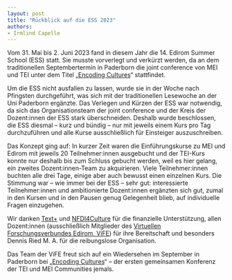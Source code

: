 ```yaml
---
layout: post
title: "Rückblick auf die ESS 2023"
authors:
- Irmlind Capelle
---
```


Vom 31. Mai bis 2. Juni 2023 fand in diesem Jahr die 14. Edirom Summer School (ESS) statt. Sie musste vorverlegt und
verkürzt werden, da an dem traditionellen Septembertermin in Paderborn die joint conference von MEI und TEI unter dem
Titel „[Encoding Cultures]“ stattfindet.

Um die ESS nicht ausfallen zu lassen, wurde sie in der Woche nach Pfingsten durchgeführt, was sich mit der
traditionellen Lesewoche an der Uni Paderborn ergänzte.
Das Verlegen und Kürzen der ESS war notwendig, da sich das Organisationsteam der joint conference und der Kreis der
Dozent:innen der ESS stark überschneiden. Deshalb wurde beschlossen, die ESS diesmal – kurz und bündig – nur mit jeweils
einem Kurs pro Tag durchzuführen und alle Kurse ausschließlich für Einsteiger auszuschreiben.

Das Konzept ging auf: In kurzer Zeit waren die Einführungskurse zu MEI und Edirom mit jeweils 20 Teilnehmer:innen
ausgebucht und der TEI-Kurs konnte nur deshalb bis zum Schluss gebucht werden, weil es hier gelang, ein zweites 
Dozent:innen-Team zu akquirieren.
Viele Teilnehmer:innen buchten alle drei Tage, einige aber auch bewusst einen einzelnen Kurs. Die Stimmung war – wie
immer bei der ESS – sehr gut: interessierte Teilnehmer:innen und ambitionierte Dozent:innen ergänzten sich gut, zumal in
den Kursen und in den Pausen genug Gelegenheit blieb, auf individuelle Fragen einzugehen.

Wir danken [Text+] und [NFDI4Culture] für die finanzielle Unterstützung, allen Dozent:innen (ausschließlich Mitglieder des
[Virtuellen Forschungsverbundes Edirom, ViFE]) für ihre Bereitschaft und besonders Dennis Ried M. A. für die reibungslose
Organisation.

Das Team der ViFE freut sich auf ein Wiedersehen im September in Paderborn bei „[Encoding Cultures]“ – der ersten
gemeinsamen Konferenz der TEI und MEI Communities jemals.

[Encoding Cultures]: https://teimec2023.uni-paderborn.de
[Text+]: https://www.text-plus.org
[NFDI4Culture]: https://nfdi4culture.de
[Virtuellen Forschungsverbundes Edirom, ViFE]: https://edirom.de
